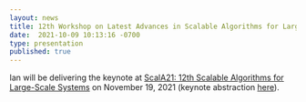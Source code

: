 ```yaml
---
layout: news
title: 12th Workshop on Latest Advances in Scalable Algorithms for Large-Scale Systems
date:  2021-10-09 10:13:16 -0700
type: presentation
published: true
---
```


Ian will be delivering the keynote at [ScalA21: 12th Scalable Algorithms for Large-Scale Systems](https://www.csm.ornl.gov/srt/conferences/Scala/2021/) on November 19, 2021 (keynote abstraction [here](https://www.csm.ornl.gov/srt/conferences/Scala/2021/foster.html)).
